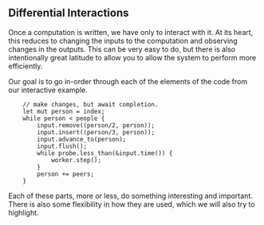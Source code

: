 ## Differential Interactions

Once a computation is written, we have only to interact with it. At its heart, this reduces to changing the inputs to the computation and observing changes in the outputs. This can be very easy to do, but there is also intentionally great latitude to allow you to allow the system to perform more efficiently.

Our goal is to go in-order through each of the elements of the code from our interactive example.

```rust,ignore
    // make changes, but await completion.
    let mut person = index;
    while person < people {
        input.remove((person/2, person));
        input.insert((person/3, person));
        input.advance_to(person);
        input.flush();
        while probe.less_than(&input.time()) {
            worker.step();
        }
        person += peers;
    }
```

Each of these parts, more or less, do something interesting and important. There is also some flexibility in how they are used, which we will also try to highlight.
